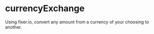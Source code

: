 # currencyExchange
Using fixer.io, convert any amount from a currency of your choosing to another. 
